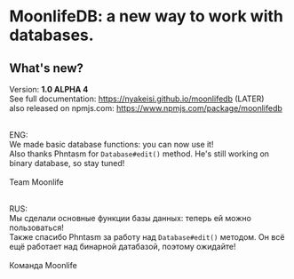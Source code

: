 # MoonlifeDB: a new way to work with databases.

## What's new?

Version: **1.0 ALPHA 4** <br />
See full documentation: https://nyakeisi.github.io/moonlifedb (LATER) <br />
also released on npmjs.com: https://www.npmjs.com/package/moonlifedb <br /> <br />

ENG:<br />
We made basic database functions: you can now use it!<br />
Also thanks Phntasm for `Database#edit()` method. He's still working on binary database, so stay tuned!<br /><br />
Team Moonlife<br /><br />

RUS:<br />
Мы сделали основные функции базы данных: теперь ей можно пользоваться!<br />
Также спасибо Phntasm за работу над `Database#edit()` методом. Он всё ещё работает над бинарной датабазой, поэтому ожидайте!<br /><br />
Команда Moonlife<br /><br />
